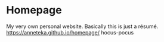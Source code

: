 # Homepage
My very own personal website. Basically this is just a résumé.
https://anneteka.github.io/homepage/
hocus-pocus